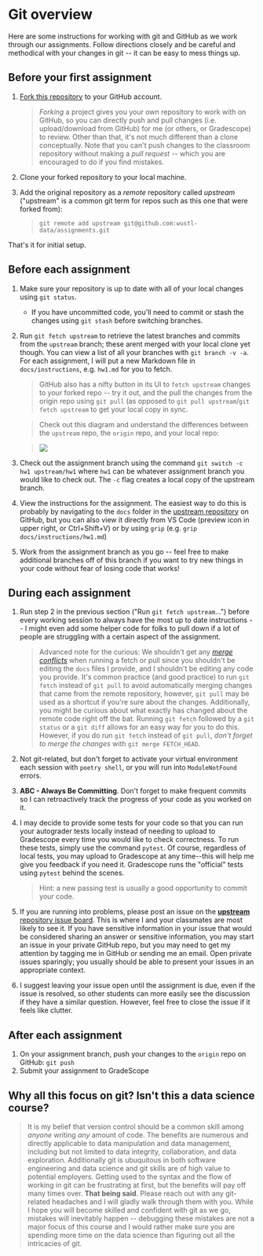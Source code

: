 # Git overview
Here are some instructions for working with git and GitHub as we work through our assignments.  Follow directions closely and be careful and methodical with your changes in git -- it can be easy to mess things up. 

## Before your first assignment

1. [Fork this repository](https://docs.github.com/en/get-started/quickstart/fork-a-repo) to your GitHub account.

    > _Forking_ a project gives you your own repository to work with on GitHub, so you can directly push and pull changes (i.e. upload/download from GitHub) for me (or others, or Gradescope) to review. Other than that, it's not much different than a clone conceptually. Note that you can't push changes to the classroom repository without making a _pull request_ -- which you are encouraged to do if you find mistakes.

2. Clone your forked repository to your local machine.

3. Add the original repository as a _remote_ repository called _upstream_ ("upstream" is a common git term for repos such as this one that were forked from):

    > `git remote add upstream git@github.com:wustl-data/assignments.git`

That's it for initial setup.

## Before each assignment

1. Make sure your repository is up to date with all of your local changes using `git status`.  
    - If you have uncommitted code, you'll need to commit or stash the changes using `git stash` before switching branches.

2. Run `git fetch upstream` to retrieve the latest branches and commits from the `upstream` branch; these arent merged with your local clone yet though. You can view a list of all your branches with `git branch -v -a`. For each assignment, I will put a new Markdown file in `docs/instructions`, e.g. `hw1.md` for you to fetch.
    > GitHub also has a nifty button in its UI to `fetch upstream` changes to your forked repo -- try it out, and the pull the changes from the origin repo using `git pull` (as opposed to `git pull upstream`/`git fetch upstream` to get your local copy in sync.
    
    > Check out this diagram and understand the differences between the `upstream` repo, the `origin` repo, and your local repo:

    > ![](https://i.stack.imgur.com/cEJjT.png)

3. Check out the assignment branch using the command `git switch -c hw1 upstream/hw1` where `hw1` can be whatever assignment branch you would like to check out. The `-c` flag creates a local copy of the upstream branch.

4. View the instructions for the assignment. The easiest way to do this is probably by navigating to the `docs` folder in the [upstream repository](https://github.com/wustl-data/assignments) on GitHub, but you can also view it directly from VS Code (preview icon in upper right, or Ctrl+Shift+V) or by using `grip` (e.g. `grip docs/instructions/hw1.md`)

5. Work from the assignment branch as you go -- feel free to make additional branches off of this branch if you want to try new things in your code without fear of losing code that works!

## During each assignment

1. Run step 2 in the previous section ("Run `git fetch upstream`...") before every working session to always have the most up to date instructions -- I might even add some helper code for folks to pull down if a lot of people are struggling with a certain aspect of the assignment.
    > Advanced note for the curious: We shouldn't get any [_merge conflicts_](https://docs.microsoft.com/en-us/visualstudio/version-control/git-resolve-conflicts?view=vs-2022) when running a fetch or pull since you shouldn't be editing the `docs` files I provide, and I shouldn't be editing any code you provide. It's common practice (and good practice) to run `git fetch` instead of `git pull` to avoid automatically merging changes that came from the remote repository, however, `git pull` may be used as a shortcut if you're sure about the changes. Additionally, you might be curious about what exactly has changed about the remote code right off the bat. Running `git fetch` followed by a `git status` or a `git diff` allows for an easy way for you to do this.  However, if you do run `git fetch` instead of `git pull`, _don't forget to merge the changes_ with `git merge FETCH_HEAD`.

2. Not git-related, but don't forget to activate your virtual environment each session with `poetry shell`, or you will run into `ModuleNotFound` errors.

3. **ABC - Always Be Committing**. Don't forget to make frequent commits so I can retroactively track the progress of your code as you worked on it.

3. I may decide to provide some tests for your code so that you can run your autograder tests locally instead of needing to upload to Gradescope every time you would like to check correctness. To run these tests, simply use the command `pytest`. Of course, regardless of local tests, you may upload to Gradescope at any time--this will help me give you feedback if you need it. Gradescope runs the "official" tests using `pytest` behind the scenes. 
    > Hint: a new passing test is usually a good opportunity to commit your code.

4. If you are running into problems, please post an issue on the [**upstream** repository issue board](https://github.com/wustl-data/assignments/issues). This is where I and your classmates are most likely to see it. If you have sensitive information in your issue that would be considered sharing an answer or sensitive information, you may start an issue in your private GitHub repo, but you may need to get my attention by tagging me in GitHub or sending me an email. Open private issues sparingly; you usually should be able to present your issues in an appropriate context.

5. I suggest leaving your issue open until the assignment is due, even if the issue is resolved, so other students can more easily see the discussion if they have a similar question. However, feel free to close the issue if it feels like clutter.

## After each assignment
1. On your assignment branch, push your changes to the `origin` repo on GitHub: `git push`
2. Submit your assignment to GradeScope 


## Why all this focus on git? Isn't this a data science course?
> It is my belief that version control should be a common skill among _anyone_ writing _any_ amount of code. The benefits are numerous and directly applicable to data manipulation and data management, including but not limited to data integrity, collaboration, and data exploration. Additionally git is ubuquitous in both software engineering and data science and git skills are of high value to potential employers. Getting used to the syntax and the flow of working in git can be frustrating at first, but the benefits will pay off many times over. 
> **That being said**. Please reach out with any git-related headaches and I will gladly walk through them with you. While I hope you will become skilled and confident with git as we go, mistakes will inevitably happen -- debugging these mistakes are not a major focus of this course and I would rather make sure you are spending more time on the data science than figuring out all the intricacies of git.